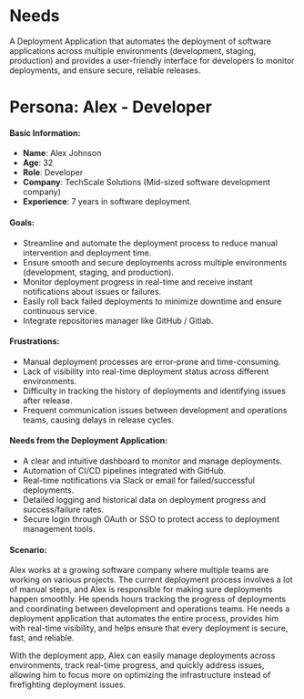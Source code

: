 # Needs

A Deployment Application that automates the deployment of software applications across multiple environments (development, staging, production) and provides a user-friendly interface for developers to monitor deployments, and ensure secure, reliable releases.

# Persona: **Alex - Developer**

#### **Basic Information:**
- **Name**: Alex Johnson
- **Age**: 32
- **Role**: Developer
- **Company**: TechScale Solutions (Mid-sized software development company)
- **Experience**: 7 years in software deployment.

#### **Goals:**
- Streamline and automate the deployment process to reduce manual intervention and deployment time.
- Ensure smooth and secure deployments across multiple environments (development, staging, and production).
- Monitor deployment progress in real-time and receive instant notifications about issues or failures.
- Easily roll back failed deployments to minimize downtime and ensure continuous service.
- Integrate repositories manager like GitHub / Gitlab.

#### **Frustrations:**
- Manual deployment processes are error-prone and time-consuming.
- Lack of visibility into real-time deployment status across different environments.
- Difficulty in tracking the history of deployments and identifying issues after release.
- Frequent communication issues between development and operations teams, causing delays in release cycles.

#### **Needs from the Deployment Application:**
- A clear and intuitive dashboard to monitor and manage deployments.
- Automation of CI/CD pipelines integrated with GitHub.
- Real-time notifications via Slack or email for failed/successful deployments.
- Detailed logging and historical data on deployment progress and success/failure rates.
- Secure login through OAuth or SSO to protect access to deployment management tools.

#### **Scenario:**
Alex works at a growing software company where multiple teams are working on various projects. The current deployment process involves a lot of manual steps, and Alex is responsible for making sure deployments happen smoothly. He spends hours tracking the progress of deployments and coordinating between development and operations teams. He needs a deployment application that automates the entire process, provides him with real-time visibility, and helps ensure that every deployment is secure, fast, and reliable.

With the deployment app, Alex can easily manage deployments across environments, track real-time progress, and quickly address issues, allowing him to focus more on optimizing the infrastructure instead of firefighting deployment issues.
